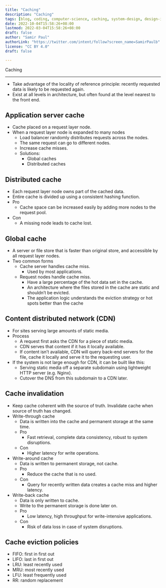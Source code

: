 ```yaml
---
title: "Caching"
description: "Caching"
tags: [blog, coding, computer-science, caching, system-design, design-interview]
date: 2022-10-04T15:58:26+08:00
lastmod: 2022-03-04T15:58:26+08:00
draft: false
author: "Samir Paul"
authorLink: "https://twitter.com/intent/follow?screen_name=SamirPaulb"
license: "CC BY 4.0"
draft: false

---
```


Caching

---

- Take advantage of the locality of reference principle: recently requested data is likely to be requested again.
- Exist at all levels in architecture, but often found at the level nearest to the front end.

## Application server cache
- Cache placed on a request layer node.
- When a request layer node is expanded to many nodes
  - Load balancer randomly distributes requests across the nodes.
  - The same request can go to different nodes.
  - Increase cache misses.
  - Solutions:
    - Global caches
    - Distributed caches

## Distributed cache
- Each request layer node owns part of the cached data.
- Entire cache is divided up using a consistent hashing function.
- Pro
  - Cache space can be increased easily by adding more nodes to the request pool.
- Con
  - A missing node leads to cache lost.

## Global cache
- A server or file store that is faster than original store, and accessible by all request layer nodes.
- Two common forms
  - Cache server handles cache miss.
    - Used by most applications.
  - Request nodes handle cache miss.
    - Have a large percentage of the hot data set in the cache.
    - An architecture where the files stored in the cache are static and shouldn’t be evicted.
    - The application logic understands the eviction strategy or hot spots better than the cache

## Content distributed network (CDN)
- For sites serving large amounts of static media.
- Process
  - A request first asks the CDN for a piece of static media.
  - CDN serves that content if it has it locally available.
  - If content isn’t available, CDN will query back-end servers for the file, cache it locally and serve it to the requesting user.
- If the system is not large enough for CDN, it can be built like this:
  - Serving static media off a separate subdomain using lightweight HTTP server (e.g. Nginx).
  - Cutover the DNS from this subdomain to a CDN later.

## Cache invalidation
- Keep cache coherent with the source of truth. Invalidate cache when source of truth has changed.
- Write-through cache
  - Data is written into the cache and permanent storage at the same time.
  - Pro
    - Fast retrieval, complete data consistency, robust to system disruptions.
  - Con
    - Higher latency for write operations.
- Write-around cache
  - Data is written to permanent storage, not cache.
  - Pro
    - Reduce the cache that is no used.
  - Con
    - Query for recently written data creates a cache miss and higher latency.
- Write-back cache
  - Data is only written to cache.
  - Write to the permanent storage is done later on.
  - Pro
    - Low latency, high throughput for write-intensive applications.
  - Con
    - Risk of data loss in case of system disruptions.

## Cache eviction policies
- FIFO: first in first out
- LIFO: last in first out
- LRU: least recently used
- MRU: most recently used
- LFU: least frequently used
- RR: random replacement